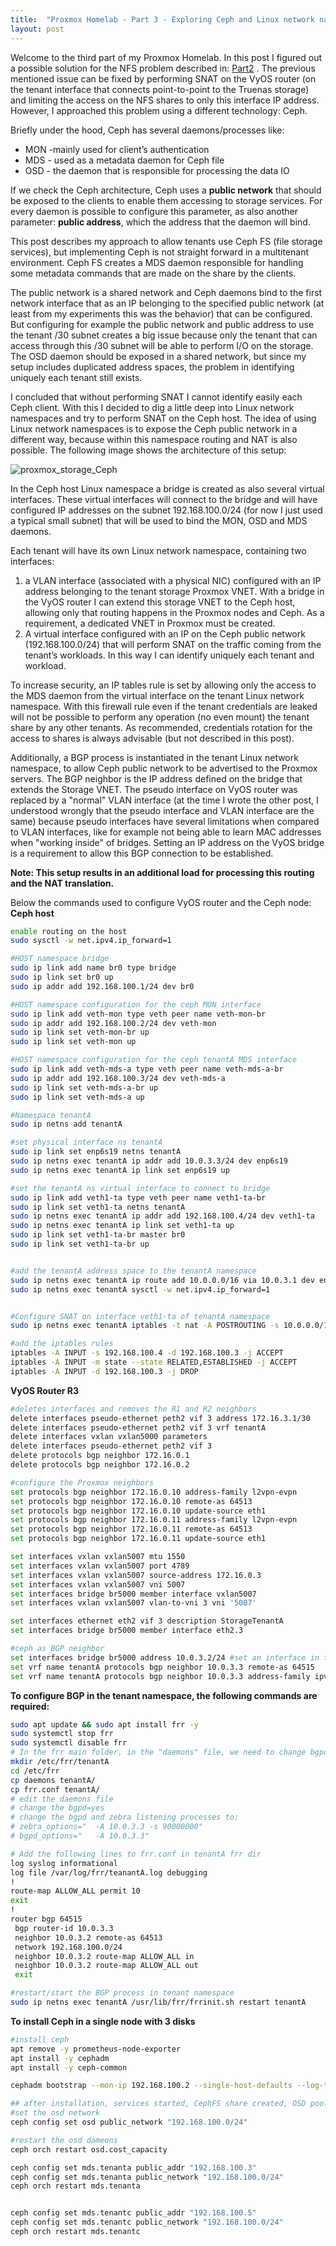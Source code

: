 ```yaml
---
title:  "Proxmox Homelab - Part 3 - Exploring Ceph and Linux network namespaces"
layout: post
---
```


Welcome to the third part of my Proxmox Homelab. In this post I figured out a possible solution for the NFS problem described in: [Part2](../proxmox-part2) . The previous mentioned issue can be fixed by performing SNAT on the VyOS router (on the tenant interface that connects point-to-point to the Truenas storage) and limiting the access on the NFS shares to only this interface IP address. However, I approached this problem using a different technology: Ceph. 
<!--more-->

Briefly under the hood, Ceph has several daemons/processes like:
* MON -mainly used for client’s authentication
* MDS - used as a metadata daemon for Ceph file
* OSD - the daemon that is responsible for processing the data IO

If we check the Ceph architecture, Ceph uses a **public network** that should be exposed to the clients to enable them accessing to storage services. For every daemon is possible to configure this parameter, as also another parameter: **public address**, which the address that the daemon will bind.

This post describes my approach to allow tenants use Ceph FS (file storage services), but implementing Ceph is not straight forward in a multitenant environment. Ceph FS creates a MDS daemon responsible for handling some metadata commands that are made on the share by the clients.

The public network is a shared network and Ceph daemons bind to the first network interface that as an IP belonging to the specified public network (at least from my experiments this was the behavior) that can be configured. But configuring for example the public network and public address to use the tenant /30 subnet creates a big issue because only the tenant that can access through this /30 subnet will be able to perform I/O on the storage. The OSD daemon should be exposed in a shared network, but since my setup includes duplicated address spaces, the problem in identifying uniquely each tenant still exists.

I concluded that without performing SNAT I cannot identify easily each Ceph client. With this I decided to dig a little deep into Linux network namespaces and try to perform SNAT on the Ceph host.
The idea of using Linux network namespaces is to expose the Ceph public network in a different way, because within this namespace routing and NAT is also possible. The following image shows the architecture of this setup:

![proxmox_storage_Ceph](../assets/storageAAService-CEPH.png)

In the Ceph host Linux namespace a bridge is created as also several virtual interfaces. These virtual interfaces will connect to the bridge and will have configured IP addresses on the subnet 192.168.100.0/24 (for now I just used a typical small subnet) that will be used to bind the MON, OSD and MDS daemons. 

Each tenant will have its own Linux network namespace, containing two interfaces:

1.	a VLAN interface (associated with a physical NIC) configured with an IP address belonging to the tenant storage Proxmox VNET. With a bridge in the VyOS router I can extend this storage VNET to the Ceph host, allowing only that routing happens in the Proxmox nodes and Ceph. As a requirement, a dedicated VNET in Proxmox must be created.
2.	A virtual interface configured with an IP on the Ceph public network (192.168.100.0/24) that will perform SNAT on the traffic coming from the tenant’s workloads. In this way I can identify uniquely each tenant and workload.

To increase security, an IP tables rule is set by allowing only the access to the MDS daemon from the virtual interface on the tenant Linux network namespace. With this firewall rule even if the tenant credentials are leaked will not be possible to perform any operation (no even mount) the tenant share by any other tenants. As recommended, credentials rotation for the access to shares is always advisable (but not described in this post).

Additionally, a BGP process is instantiated in the tenant Linux network namespace, to allow Ceph public network to be advertised to the Proxmox servers. The BGP neighbor is the IP address defined on the bridge that extends the Storage VNET. The pseudo interface on VyOS router was replaced by a "normal" VLAN interface (at the time I wrote the other post, I understood wrongly that the pseudo interface and VLAN interface are the same) because pseudo interfaces have several limitations when compared to VLAN interfaces, like for example not being able to learn MAC addresses when "working inside" of bridges. Setting an IP address on the VyOS bridge is a requirement to allow this BGP connection to be established. 

**Note: This setup results in an additional load for processing this routing and the NAT translation.**

Below the commands used to configure VyOS router and the Ceph node:
**Ceph host**
```bash
enable routing on the host
sudo sysctl -w net.ipv4.ip_forward=1

#HOST namespace bridge
sudo ip link add name br0 type bridge
sudo ip link set br0 up
sudo ip addr add 192.168.100.1/24 dev br0

#HOST namespace configuration for the ceph MON interface
sudo ip link add veth-mon type veth peer name veth-mon-br
sudo ip addr add 192.168.100.2/24 dev veth-mon
sudo ip link set veth-mon-br up
sudo ip link set veth-mon up

#HOST namespace configuration for the ceph tenantA MDS interface
sudo ip link add veth-mds-a type veth peer name veth-mds-a-br  
sudo ip addr add 192.168.100.3/24 dev veth-mds-a
sudo ip link set veth-mds-a-br up
sudo ip link set veth-mds-a up

#Namespace tenantA
sudo ip netns add tenantA

#set physical interface ns tenantA
sudo ip link set enp6s19 netns tenantA
sudo ip netns exec tenantA ip addr add 10.0.3.3/24 dev enp6s19
sudo ip netns exec tenantA ip link set enp6s19 up

#set the tenantA ns virtual interface to connect to bridge
sudo ip link add veth1-ta type veth peer name veth1-ta-br
sudo ip link set veth1-ta netns tenantA
sudo ip netns exec tenantA ip addr add 192.168.100.4/24 dev veth1-ta
sudo ip netns exec tenantA ip link set veth1-ta up
sudo ip link set veth1-ta-br master br0
sudo ip link set veth1-ta-br up


#add the tenantA address space to the tenantA namespace
sudo ip netns exec tenantA ip route add 10.0.0.0/16 via 10.0.3.1 dev enp6s19
sudo ip netns exec tenantA sysctl -w net.ipv4.ip_forward=1


#Configure SNAT on interface veth1-ta of tenantA namespace
sudo ip netns exec tenantA iptables -t nat -A POSTROUTING -s 10.0.0.0/16 -o veth1-ta -j SNAT --to-source 192.168.100.4

#add the iptables rules
iptables -A INPUT -s 192.168.100.4 -d 192.168.100.3 -j ACCEPT
iptables -A INPUT -m state --state RELATED,ESTABLISHED -j ACCEPT
iptables -A INPUT -d 192.168.100.3 -j DROP
```

**VyOS Router R3**
```bash
#deletes interfaces and removes the R1 and R2 neighbors
delete interfaces pseudo-ethernet peth2 vif 3 address 172.16.3.1/30
delete interfaces pseudo-ethernet peth2 vif 3 vrf tenantA
delete interfaces vxlan vxlan5000 parameters 
delete interfaces pseudo-ethernet peth2 vif 3
delete protocols bgp neighbor 172.16.0.1
delete protocols bgp neighbor 172.16.0.2

#configure the Proxmox neighbors
set protocols bgp neighbor 172.16.0.10 address-family l2vpn-evpn
set protocols bgp neighbor 172.16.0.10 remote-as 64513
set protocols bgp neighbor 172.16.0.10 update-source eth1
set protocols bgp neighbor 172.16.0.11 address-family l2vpn-evpn
set protocols bgp neighbor 172.16.0.11 remote-as 64513
set protocols bgp neighbor 172.16.0.11 update-source eth1

set interfaces vxlan vxlan5007 mtu 1550
set interfaces vxlan vxlan5007 port 4789
set interfaces vxlan vxlan5007 source-address 172.16.0.3
set interfaces vxlan vxlan5007 vni 5007
set interfaces bridge br5000 member interface vxlan5007
set interfaces vxlan vxlan5007 vlan-to-vni 3 vni '5007'

set interfaces ethernet eth2 vif 3 description StorageTenantA
set interfaces bridge br5000 member interface eth2.3

#ceph as BGP neighbor
set interfaces bridge br5000 address 10.0.3.2/24 #set an interface in the tenant Zone bridge
set vrf name tenantA protocols bgp neighbor 10.0.3.3 remote-as 64515
set vrf name tenantA protocols bgp neighbor 10.0.3.3 address-family ipv4-unicast
```

**To configure BGP in the tenant namespace, the following commands are required:**
```bash
sudo apt update && sudo apt install frr -y
sudo systemctl stop frr
sudo systemctl disable frr
# In the frr main folder, in the "daemons" file, we need to change bgpd=no to bgpd=yes. This will allow the bgpd running in the every namespace
mkdir /etc/frr/tenantA
cd /etc/frr
cp daemons tenantA/
cp frr.conf tenantA/
# edit the daemons file
# change the bgpd=yes
# change the bgpd and zebra listening processes to:
# zebra_options="  -A 10.0.3.3 -s 90000000"
# bgpd_options="   -A 10.0.3.3"

# Add the following lines to frr.conf in tenantA frr dir
log syslog informational
log file /var/log/frr/teanantA.log debugging
!
route-map ALLOW_ALL permit 10
exit
!
router bgp 64515
 bgp router-id 10.0.3.3
 neighbor 10.0.3.2 remote-as 64513
 network 192.168.100.0/24
 neighbor 10.0.3.2 route-map ALLOW_ALL in
 neighbor 10.0.3.2 route-map ALLOW_ALL out
 exit

#restart/start the BGP process in tenant namespace
sudo ip netns exec tenantA /usr/lib/frr/frrinit.sh restart tenantA
```

**To install Ceph in a single node with 3 disks**
```bash
#install ceph
apt remove -y prometheus-node-exporter
apt install -y cephadm
apt install -y ceph-common

cephadm bootstrap --mon-ip 192.168.100.2 --single-host-defaults --log-to-file --cluster-network "192.168.178.0/24"

## after installation, services started, CephFS share created, OSD pool created, client created:
#set the osd network
ceph config set osd public_network "192.168.100.0/24"

#restart the osd dameons
ceph orch restart osd.cost_capacity

ceph config set mds.tenanta public_addr "192.168.100.3"
ceph config set mds.tenanta public_network "192.168.100.0/24"
ceph orch restart mds.tenanta


ceph config set mds.tenantc public_addr "192.168.100.5"
ceph config set mds.tenantc public_network "192.168.100.0/24"
ceph orch restart mds.tenantc
```
